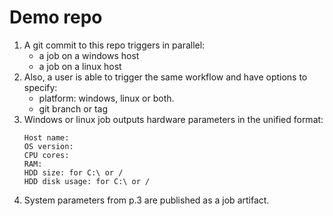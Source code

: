 # Demo repo

1. A git commit to this repo triggers in parallel:
   - a job on a windows host
   - a job on a linux host
2. Also, a user is able to trigger the same workflow and have options to specify:
   - platform: windows, linux or both.
   - git branch or tag
3. Windows or linux job outputs hardware parameters in the unified format:
    ```
    Host name:
    OS version:
    CPU cores:
    RAM:
    HDD size: for C:\ or /
    HDD disk usage: for C:\ or /
    ```
4. System parameters from p.3 are published as a job artifact.
